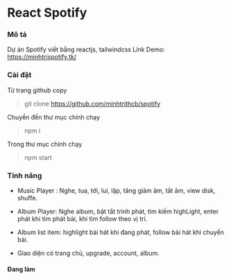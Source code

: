 # React Spotify

### Mô tả

Dự án Spotify viết bằng reactjs, tailwindcss
Link Demo: https://minhtrispotify.tk/

### Cài đặt

Từ trang github copy

> git clone https://github.com/minhtrithcb/spotify

Chuyển đến thư mục chính chạy

> npm i

Trong thư mục chính chạy

> npm start

### Tính năng

-   Music Player : Nghe, tua, tới, lui, lặp, tăng giảm âm, tắt âm, view disk, shuffe.

-   Album Player: Nghe album, bật tắt trình phát, tìm kiếm highLight, enter phát khi tìm phát bài, khi tìm follow theo vị trí.

-   Album list item: highlight bài hát khi đang phát, follow bài hát khi chuyển bài.

-   Giao diện có trang chủ, upgrade, account, album.

#### Đang làm
